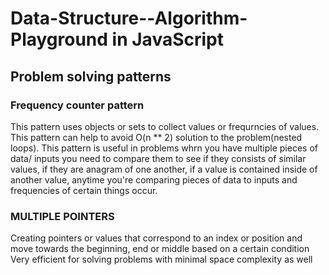 # Data-Structure--Algorithm-Playground in JavaScript 

## Problem solving patterns 

### Frequency counter pattern

This pattern uses objects or sets to collect values or frequrncies of values. This pattern can help to avoid O(n ** 2) solution to the problem(nested loops). This pattern is useful in problems whrn you have multiple pieces of data/ inputs you need to compare them to see if they consists of similar values, if they are anagram of one another, if a value is contained inside of another value, anytime you're comparing pieces of data to inputs and frequencies of certain things occur.       

### MULTIPLE POINTERS

Creating pointers or values that correspond to an index or position and move towards the beginning, end or middle based on a certain condition Very efficient for solving problems with minimal space complexity as well
